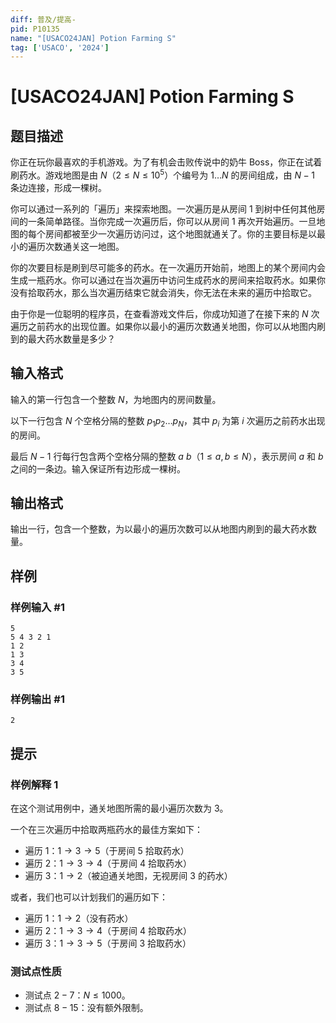 ```yaml
---
diff: 普及/提高-
pid: P10135
name: "[USACO24JAN] Potion Farming S"
tag: ['USACO', '2024']
---
```

# [USACO24JAN] Potion Farming S
## 题目描述

你正在玩你最喜欢的手机游戏。为了有机会击败传说中的奶牛 Boss，你正在试着刷药水。游戏地图是由 $N$（$2\le N\le 10^5$）个编号为 $1\ldots N$ 的房间组成，由 $N−1$ 条边连接，形成一棵树。

你可以通过一系列的「遍历」来探索地图。一次遍历是从房间 $1$ 到树中任何其他房间的一条简单路径。当你完成一次遍历后，你可以从房间 $1$ 再次开始遍历。一旦地图的每个房间都被至少一次遍历访问过，这个地图就通关了。你的主要目标是以最小的遍历次数通关这一地图。

你的次要目标是刷到尽可能多的药水。在一次遍历开始前，地图上的某个房间内会生成一瓶药水。你可以通过在当次遍历中访问生成药水的房间来拾取药水。如果你没有拾取药水，那么当次遍历结束它就会消失，你无法在未来的遍历中拾取它。

由于你是一位聪明的程序员，在查看游戏文件后，你成功知道了在接下来的 $N$ 次遍历之前药水的出现位置。如果你以最小的遍历次数通关地图，你可以从地图内刷到的最大药水数量是多少？ 
## 输入格式

输入的第一行包含一个整数 $N$，为地图内的房间数量。

以下一行包含 $N$ 个空格分隔的整数 $p_1p_2\ldots p_N$，其中 $p_i$ 为第 $i$ 次遍历之前药水出现的房间。

最后 $N−1$ 行每行包含两个空格分隔的整数 $a\ b$（$1\le a,b\le N$），表示房间 $a$ 和 $b$ 之间的一条边。输入保证所有边形成一棵树。
## 输出格式

输出一行，包含一个整数，为以最小的遍历次数可以从地图内刷到的最大药水数量。 
## 样例

### 样例输入 #1
```
5
5 4 3 2 1
1 2
1 3
3 4
3 5
```
### 样例输出 #1
```
2
```
## 提示

### 样例解释 1

在这个测试用例中，通关地图所需的最小遍历次数为 $3$。

一个在三次遍历中拾取两瓶药水的最佳方案如下：

- 遍历 $1$：$1\to 3\to 5$（于房间 $5$ 拾取药水）
- 遍历 $2$：$1\to 3\to 4$（于房间 $4$ 拾取药水）
- 遍历 $3$：$1\to 2$（被迫通关地图，无视房间 $3$ 的药水）

或者，我们也可以计划我们的遍历如下：

- 遍历 $1$：$1\to 2$（没有药水）
- 遍历 $2$：$1\to 3\to 4$（于房间 $4$ 拾取药水）
- 遍历 $3$：$1\to 3\to 5$（于房间 $3$ 拾取药水）

### 测试点性质

- 测试点 $2-7$：$N\le 1000$。
- 测试点 $8-15$：没有额外限制。
